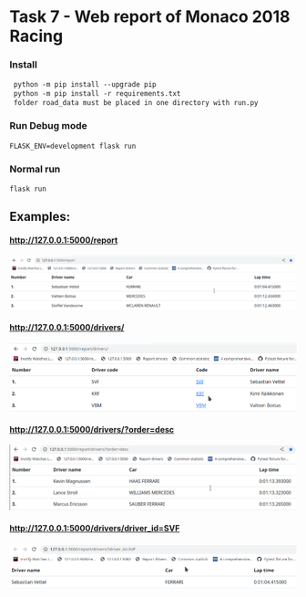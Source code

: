 # Task 7 - Web report of Monaco 2018 Racing


### Install
````
 python -m pip install --upgrade pip
 python -m pip install -r requirements.txt
 folder road_data must be placed in one directory with run.py
````
### 

### Run Debug mode
````
FLASK_ENV=development flask run
````
### 

### Normal run 
````
flask run
````
### 





## Examples:
#### http://127.0.0.1:5000/report
<img src="read_me_png/1.png" alt="Alt text" title="Optional title">

#### http://127.0.0.1:5000/drivers/
<img src="read_me_png/2.png" alt="Alt text" title="Optional title">

#### http://127.0.0.1:5000/drivers/?order=desc
<img src="read_me_png/4.png" alt="Alt text" title="Optional title">

#### http://127.0.0.1:5000/drivers/driver_id=SVF
<img src="read_me_png/3.png" alt="Alt text" title="Optional title">

